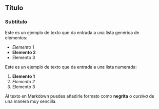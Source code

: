 ## Título
### Subtítulo
Este es un ejemplo de texto que da entrada a una lista genérica de elementos:

- *Elemento 1*
- **Elemento 2**
- Elemento 3

Este es un ejemplo de texto que da entrada a una lista numerada:

1. **Elemento 1**
2. *Elemento 2*
3. Elemento 3

Al texto en Markdown puedes añadirle formato como **negrita** o *cursiva* de una manera muy sencilla.
